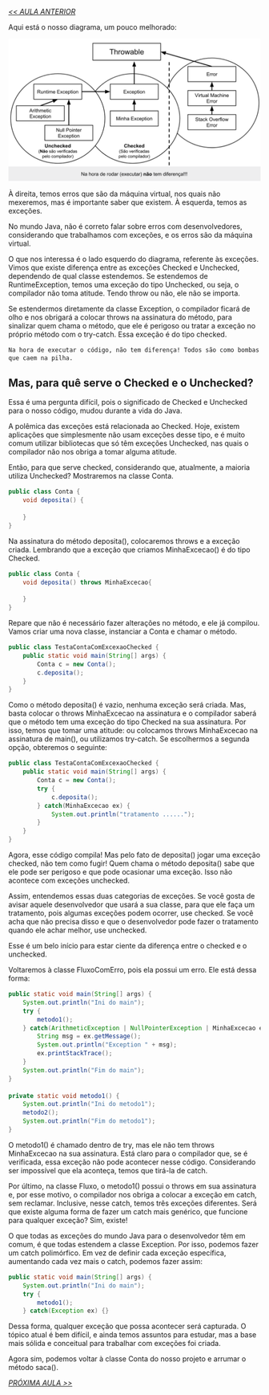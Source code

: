 *[<< AULA ANTERIOR](https://github.com/pvreboucas/java-excecoes/edit/aula-4/aulas/3-checked-e-unchecked.md)*


Aqui está o nosso diagrama, um pouco melhorado:

![01](https://github.com/pvreboucas/java-excecoes/blob/aula-5/aulas/imagens/_05.01_001_runtimeexception-exception-error%2B2.png)


À direita, temos erros que são da máquina virtual, nos quais não mexeremos, mas é importante saber que existem. À esquerda, temos as exceções.

No mundo Java, não é correto falar sobre erros com desenvolvedores, considerando que trabalhamos com exceções, e os erros são da máquina virtual.

O que nos interessa é o lado esquerdo do diagrama, referente às exceções. Vimos que existe diferença entre as exceções Checked e Unchecked, dependendo de qual classe estendemos. Se estendemos de RuntimeException, temos uma exceção do tipo Unchecked, ou seja, o compilador não toma atitude. Tendo throw ou não, ele não se importa.

Se estendermos diretamente da classe Exception, o compilador ficará de olho e nos obrigará a colocar throws na assinatura do método, para sinalizar quem chama o método, que ele é perigoso ou tratar a exceção no próprio método com o try-catch. Essa exceção é do tipo checked.

```
Na hora de executar o código, não tem diferença! Todos são como bombas que caem na pilha.
```

## Mas, para quê serve o Checked e o Unchecked? ##

Essa é uma pergunta difícil, pois o significado de Checked e Unchecked para o nosso código, mudou durante a vida do Java.

A polêmica das exceções está relacionada ao Checked. Hoje, existem aplicações que simplesmente não usam exceções desse tipo, e é muito comum utilizar bibliotecas que só têm exceções Unchecked, nas quais o compilador não nos obriga a tomar alguma atitude.

Então, para que serve checked, considerando que, atualmente, a maioria utiliza Unchecked? Mostraremos na classe Conta.

```java
public class Conta {
    void deposita() {

    }
}
```

Na assinatura do método deposita(), colocaremos throws e a exceção criada. Lembrando que a exceção que criamos MinhaExcecao() é do tipo Checked.


```java
public class Conta {
    void deposita() throws MinhaExcecao{

    }
}
```

Repare que não é necessário fazer alterações no método, e ele já compilou. Vamos criar uma nova classe, instanciar a Conta e chamar o método.

```java
public class TestaContaComExcexaoChecked {
    public static void main(String[] args) {
        Conta c = new Conta();
        c.deposita();
    }
}
```

Como o método deposita() é vazio, nenhuma exceção será criada. Mas, basta colocar o throws MinhaExcecao na assinatura e o compilador saberá que o método tem uma exceção do tipo Checked na sua assinatura. Por isso, temos que tomar uma atitude: ou colocamos throws MinhaExcecao na assinatura de main(), ou utilizamos try-catch. Se escolhermos a segunda opção, obteremos o seguinte:


```java
public class TestaContaComExcexaoChecked {
    public static void main(String[] args) {
        Conta c = new Conta();
        try {
            c.deposita();
        } catch(MinhaExcecao ex) {
            System.out.println("tratamento ......");
        }
    }
}
```

Agora, esse código compila! Mas pelo fato de deposita() jogar uma exceção checked, não tem como fugir! Quem chama o método deposita() sabe que ele pode ser perigoso e que pode ocasionar uma exceção. Isso não acontece com exceções unchecked.

Assim, entendemos essas duas categorias de exceções. Se você gosta de avisar aquele desenvolvedor que usará a sua classe, para que ele faça um tratamento, pois algumas exceções podem ocorrer, use checked. Se você acha que não precisa disso e que o desenvolvedor pode fazer o tratamento quando ele achar melhor, use unchecked.

Esse é um belo início para estar ciente da diferença entre o checked e o unchecked.

Voltaremos à classe FluxoComErro, pois ela possui um erro. Ele está dessa forma:

```java
public static void main(String[] args) {
    System.out.println("Ini do main");
    try {
        metodo1();
    } catch(ArithmeticException | NullPointerException | MinhaExcecao ex) {
        String msg = ex.getMessage();
        System.out.println("Exception " + msg);
        ex.printStackTrace();
    }
    System.out.println("Fim do main");
}

private static void metodo1() {
    System.out.println("Ini do metodo1");
    metodo2();
    System.out.println("Fim do metodo1");
}
```

O metodo1() é chamado dentro de try, mas ele não tem throws MinhaExcecao na sua assinatura. Está claro para o compilador que, se é verificada, essa exceção não pode acontecer nesse código. Considerando ser impossível que ela aconteça, temos que tirá-la de catch.

Por último, na classe Fluxo, o metodo1() possui o throws em sua assinatura e, por esse motivo, o compilador nos obriga a colocar a exceção em catch, sem reclamar. Inclusive, nesse catch, temos três exceções diferentes. Será que existe alguma forma de fazer um catch mais genérico, que funcione para qualquer exceção? Sim, existe!

O que todas as exceções do mundo Java para o desenvolvedor têm em comum, é que todas estendem a classe Exception. Por isso, podemos fazer um catch polimórfico. Em vez de definir cada exceção específica, aumentando cada vez mais o catch, podemos fazer assim:


```java
public static void main(String[] args) {
    System.out.println("Ini do main");
    try {
        metodo1();
    } catch(Exception ex) {}
```

Dessa forma, qualquer exceção que possa acontecer será capturada. O tópico atual é bem difícil, e ainda temos assuntos para estudar, mas a base mais sólida e conceitual para trabalhar com exceções foi criada.

Agora sim, podemos voltar à classe Conta do nosso projeto e arrumar o método saca().

*[PRÓXIMA AULA >>](https://github.com/pvreboucas/java-excecoes/blob/aula-5/aulas/2-sacando-com-unchecked-exception.md)*
